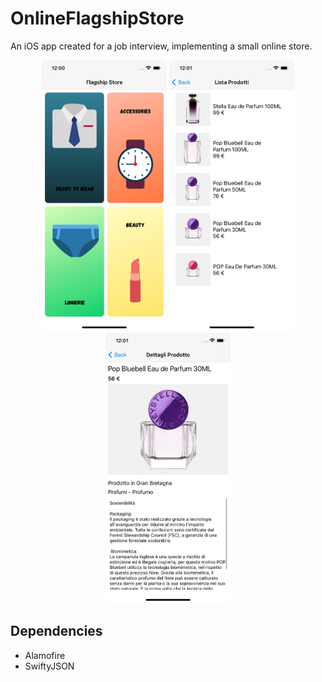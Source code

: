 # OnlineFlagshipStore
An iOS app created for a job interview, implementing a small online store.

<p align="center">
<img src="resources/screen1.png" width="200">
<img src="resources/screen2.png" width="200">
<img src="resources/screen3.png" width="200">
</p>

## Dependencies
* Alamofire
* SwiftyJSON
